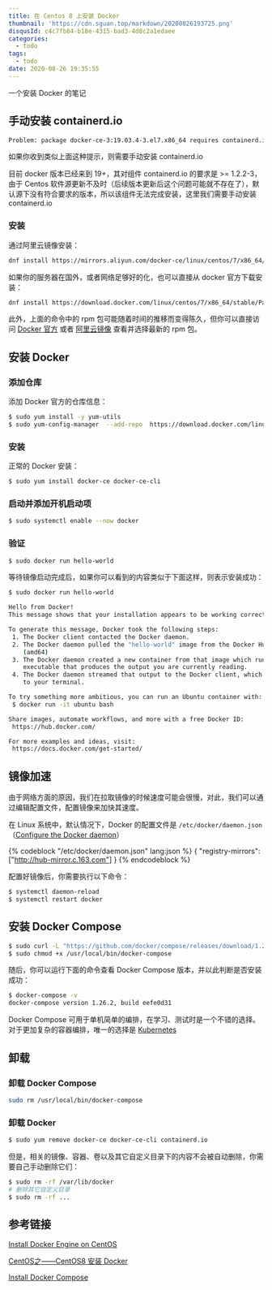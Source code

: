 ```yaml
---
title: 在 Centos 8 上安装 Docker
thumbnail: 'https://cdn.sguan.top/markdown/20200826193725.png'
disqusId: c4c7fb84-b18e-4315-bad3-4d8c2a1edaee
categories:
  - todo
tags:
  - todo
date: 2020-08-26 19:35:55
---
```


一个安装 Docker 的笔记

<!-- more -->

## 手动安装 containerd.io

```bash
Problem: package docker-ce-3:19.03.4-3.el7.x86_64 requires containerd.io >= 1.2.2-3
```

如果你收到类似上面这种提示，则需要手动安装 containerd.io

目前 docker 版本已经来到 19+，其对组件 containerd.io 的要求是 >= 1.2.2-3，由于 Centos 软件源更新不及时（后续版本更新后这个问题可能就不存在了），默认源下没有符合要求的版本，所以该组件无法完成安装，这里我们需要手动安装 containerd.io

### 安装

通过阿里云镜像安装：

```bash
dnf install https://mirrors.aliyun.com/docker-ce/linux/centos/7/x86_64/stable/Packages/containerd.io-1.2.6-3.3.el7.x86_64.rpm
```

如果你的服务器在国外，或者网络足够好的化，也可以直接从 docker 官方下载安装：

```bash
dnf install https://download.docker.com/linux/centos/7/x86_64/stable/Packages/containerd.io-1.2.6-3.3.el7.x86_64.rpm
```

此外，上面的命令中的 rpm 包可能随着时间的推移而变得陈久，但你可以直接访问 [Docker 官方](https://download.docker.com/linux/centos/7/x86_64/stable/Packages) 或者 [阿里云镜像](https://mirrors.aliyun.com/docker-ce/linux/centos/7/x86_64/stable/Packages) 查看并选择最新的 rpm 包。

## 安装 Docker

### 添加仓库

添加 Docker 官方的仓库信息：

```bash
$ sudo yum install -y yum-utils
$ sudo yum-config-manager  --add-repo  https://download.docker.com/linux/centos/docker-ce.repo
```

### 安装

正常的 Docker 安装： 

```bash
$ sudo yum install docker-ce docker-ce-cli
```

### 启动并添加开机启动项

```bash
$ sudo systemctl enable --now docker
```

### 验证

```bash
$ sudo docker run hello-world
```

等待镜像启动完成后，如果你可以看到的内容类似于下面这样，则表示安装成功：

```bash
$ sudo docker run hello-world

Hello from Docker!
This message shows that your installation appears to be working correctly.

To generate this message, Docker took the following steps:
 1. The Docker client contacted the Docker daemon.
 2. The Docker daemon pulled the "hello-world" image from the Docker Hub.
    (amd64)
 3. The Docker daemon created a new container from that image which runs the
    executable that produces the output you are currently reading.
 4. The Docker daemon streamed that output to the Docker client, which sent it
    to your terminal.

To try something more ambitious, you can run an Ubuntu container with:
 $ docker run -it ubuntu bash

Share images, automate workflows, and more with a free Docker ID:
 https://hub.docker.com/

For more examples and ideas, visit:
 https://docs.docker.com/get-started/
```

## 镜像加速

由于网络方面的原因，我们在拉取镜像的时候速度可能会很慢，对此，我们可以通过编辑配置文件，配置镜像来加快其速度。

在 Linux 系统中，默认情况下，Docker 的配置文件是 `/etc/docker/daemon.json`（[Configure the Docker daemon](https://docs.docker.com/config/daemon/#configure-the-docker-daemon)）

{% codeblock "/etc/docker/daemon.json" lang:json %}
{
  "registry-mirrors": ["http://hub-mirror.c.163.com"]
}
{% endcodeblock %}

配置好镜像后，你需要执行以下命令：

```bash
$ systemctl daemon-reload 
$ systemctl restart docker
```

## 安装 Docker Compose

```bash
$ sudo curl -L "https://github.com/docker/compose/releases/download/1.26.2/docker-compose-$(uname -s)-$(uname -m)" -o /usr/local/bin/docker-compose
$ sudo chmod +x /usr/local/bin/docker-compose
```

随后，你可以运行下面的命令查看 Docker Compose 版本，并以此判断是否安装成功：

```bash
$ docker-compose -v
docker-compose version 1.26.2, build eefe0d31
```

Docker Compose 可用于单机简单的编排，在学习、测试时是一个不错的选择。对于更加复杂的容器编排，唯一的选择是 [Kubernetes](https://kubernetes.io)

## 卸载

### 卸载 Docker Compose

```bash
sudo rm /usr/local/bin/docker-compose
```

### 卸载 Docker

```bash
$ sudo yum remove docker-ce docker-ce-cli containerd.io
```

但是，相关的镜像、容器、卷以及其它自定义目录下的内容不会被自动删除，你需要自己手动删除它们：

```bash
$ sudo rm -rf /var/lib/docker
# 删除其它自定义目录
$ sudo rm -rf ...
```

## 参考链接

[Install Docker Engine on CentOS](https://docs.docker.com/engine/install/centos/)

[CentOS之——CentOS8 安装 Docker](https://blog.csdn.net/l1028386804/article/details/105480007)

[Install Docker Compose](https://docs.docker.com/compose/install/#install-compose-on-linux-systems)